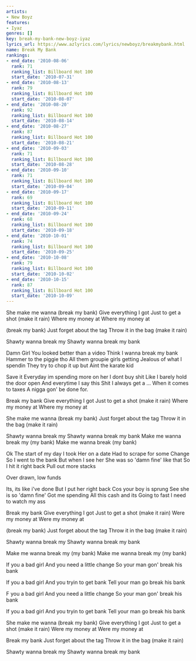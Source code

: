 ```yaml
---
artists:
- New Boyz
features:
- Iyaz
genres: []
key: break-my-bank-new-boyz-iyaz
lyrics_url: https://www.azlyrics.com/lyrics/newboyz/breakmybank.html
name: Break My Bank
rankings:
- end_date: '2010-08-06'
  rank: 71
  ranking_list: Billboard Hot 100
  start_date: '2010-07-31'
- end_date: '2010-08-13'
  rank: 79
  ranking_list: Billboard Hot 100
  start_date: '2010-08-07'
- end_date: '2010-08-20'
  rank: 92
  ranking_list: Billboard Hot 100
  start_date: '2010-08-14'
- end_date: '2010-08-27'
  rank: 87
  ranking_list: Billboard Hot 100
  start_date: '2010-08-21'
- end_date: '2010-09-03'
  rank: 71
  ranking_list: Billboard Hot 100
  start_date: '2010-08-28'
- end_date: '2010-09-10'
  rank: 71
  ranking_list: Billboard Hot 100
  start_date: '2010-09-04'
- end_date: '2010-09-17'
  rank: 69
  ranking_list: Billboard Hot 100
  start_date: '2010-09-11'
- end_date: '2010-09-24'
  rank: 68
  ranking_list: Billboard Hot 100
  start_date: '2010-09-18'
- end_date: '2010-10-01'
  rank: 74
  ranking_list: Billboard Hot 100
  start_date: '2010-09-25'
- end_date: '2010-10-08'
  rank: 79
  ranking_list: Billboard Hot 100
  start_date: '2010-10-02'
- end_date: '2010-10-15'
  rank: 87
  ranking_list: Billboard Hot 100
  start_date: '2010-10-09'
---
```


She make me wanna
(break my bank)
Give everything I got
Just to get a shot
(make it rain)
Where my money at
Where my money at

(break my bank)
Just forget about the tag
Throw it in the bag
(make it rain)

Shawty wanna break my
Shawty wanna break my bank

Damn Girl
You looked better than a video
Think I wanna break my bank
Hammer to the piggie tho
All them groupie girls getting
Jealous of what I spendin
They try to chop it up but
Aint the karate kid

Save it
Everyday im spending more on her
I dont buy shit
Like I barely hold the door open
And everytime I say this
Shit I always get a ...
When it comes to taxes
A nigga gon' be done for.

Break my bank
Give everything I got
Just to get a shot
(make it rain)
Where my money at
Where my money at

She make me wanna
(break my bank)
Just forget about the tag
Throw it in the bag
(make it rain)

Shawty wanna break my
Shawty wanna break my bank
Make me wanna break my
(my bank)
Make me wanna break
(my bank)

Ok
The start of my day I took
Her on a date
Had to scrape for some Change
So I went to the bank
But when I see her
She was so 'damn fine' like that
So I hit it right back
Pull out more stacks

Over drawn, low funds

Its, its like i've done
But I put her right back
Cos your boy is sprung
See she is so 'damn fine'
Got me spending
All this cash and its
Going to fast I need to watch my ass

Break my bank
Give everything I got
Just to get a shot
(make it rain)
Were my money at
Were my money at

(break my bank)
Just forget about the tag
Throw it in the bag
(make it rain)

Shawty wanna break my
Shawty wanna break my bank

Make me wanna break my
(my bank)
Make me wanna break my
(my bank)

If you a bad girl
And you need a little change
So your man gon' break his bank

If you a bad girl
And you tryin to get bank
Tell your man go break his bank

F you a bad girl
And you need a little change
So your man gon' break his bank

If you a bad girl
And you tryin to get bank
Tell your man go break his bank

She make me wanna
(break my bank)
Give everything I got
Just to get a shot
(make it rain)
Were my money at
Were my money at

Break my bank
Just forget about the tag
Throw it in the bag
(make it rain)

Shawty wanna break my
Shawty wanna break my bank



